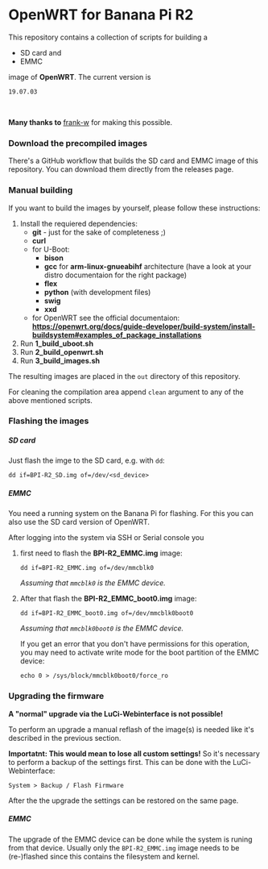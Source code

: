 # OpenWRT for Banana Pi R2

This repository contains a collection of scripts for building a
 - SD card and
 - EMMC

image of **OpenWRT**. The current version is

    19.07.03

</br>

**Many thanks to** [frank-w](https://github.com/frank-w) for making this possible.



### Download the precompiled images
There's a GitHub workflow that builds the SD card and EMMC image of this repository. You can download them directly from the releases page.



### Manual building
If you want to build the images by yourself, please follow these instructions:

1. Install the requiered dependencies:
    - **git** - just for the sake of completeness ;)
    - **curl**
    - for U-Boot:
        - **bison**
        - **gcc** for **arm-linux-gnueabihf** architecture (have a look at your distro documentaion for the right package)
        - **flex**
        - **python** (with development files)
        - **swig**
        - **xxd**
    - for OpenWRT see the official documentaion: **https://openwrt.org/docs/guide-developer/build-system/install-buildsystem#examples_of_package_installations**
2. Run **1_build_uboot.sh**
3. Run **2_build_openwrt.sh**
4. Run **3_build_images.sh**

The resulting images are placed in the `out` directory of this repository.

For cleaning the compilation area append `clean` argument to any of the above mentioned scripts.



### Flashing the images

##### SD card
Just flash the imge to the SD card, e.g. with `dd`:

```shell
dd if=BPI-R2_SD.img of=/dev/<sd_device>
```

##### EMMC
You need a running system on the Banana Pi for flashing. For this you can also use the SD card version of OpenWRT.

After logging into the system via SSH or Serial console you
1. first need to flash the **BPI-R2_EMMC.img** image:
    ```shell
    dd if=BPI-R2_EMMC.img of=/dev/mmcblk0
    ```
    *Assuming that `mmcblk0` is the EMMC device.*

2. After that flash the **BPI-R2_EMMC_boot0.img** image:
    ```shell
    dd if=BPI-R2_EMMC_boot0.img of=/dev/mmcblk0boot0
    ```
    *Assuming that `mmcblk0boot0` is the EMMC device.*

    If you get an error that you don't have permissions for this operation, you may need to activate write mode for the boot partition of the EMMC device:
    ```shell
    echo 0 > /sys/block/mmcblk0boot0/force_ro
    ```



### Upgrading the firmware
**A "normal" upgrade via the LuCi-Webinterface is not possible!**

To perform an upgrade a manual reflash of the image(s) is needed like it's described in the previous section.

**Importatnt: This would mean to lose all custom settings!** So it's necessary to perform a backup of the settings first. This can be done with the LuCi-Webinterface:

    System > Backup / Flash Firmware

After the the upgrade the settings can be restored on the same page.


##### EMMC
The upgrade of the EMMC device can be done while the system is runing from that device. Usually only the `BPI-R2_EMMC.img` image needs to be (re-)flashed since this contains the filesystem and kernel.
